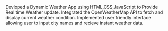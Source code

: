 Devloped a Dynamic Weather App using HTML,CSS,JavaScript to Provide Real time Weather update.
Integrated the OpenWeatherMap API to fetch and display current weather condition.
Implemented user friendly interface allowing user to input city names and recieve instant weather data.

